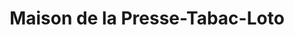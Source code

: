 ---
title: "Maison de la Presse-Tabac-Loto"
url: /trun/maison-de-la-presse-tabac-loto/
shop: Zeitungen
---